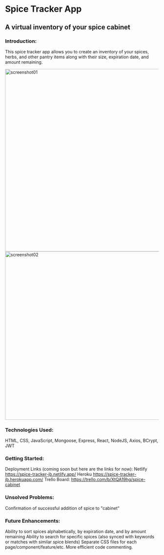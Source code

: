 # Spice Tracker App

## A virtual inventory of your spice cabinet

### Introduction:
This spice tracker app allows you to create an inventory of your spices, herbs, and other pantry items along with their size, expiration date, and amount remaining.

<img width="596" alt="screenshot01" src="https://user-images.githubusercontent.com/105573843/198700511-b314b741-c15c-47e7-a299-3b00ba8e448e.png">

<img width="550" alt="screenshot02" src="https://user-images.githubusercontent.com/105573843/198700527-e253fff1-e194-4ff5-9121-998b0c15612e.png">

### Technologies Used:
HTML, CSS, JavaScript, Mongoose, Express, React, NodeJS, Axios, BCrypt, JWT

### Getting Started:
Deployment Links (coming soon but here are the links for now):
  Netlify https://spice-tracker-jb.netlify.app/
  Heroku https://spice-tracker-jb.herokuapp.com/
Trello Board: https://trello.com/b/XtQA19hg/spice-cabinet

### Unsolved Problems:
Confirmation of successful addition of spice to "cabinet"

### Future Enhancements:
Ability to sort spices alphabetically, by expiration date, and by amount remaining
Ability to search for specific spices (also synced with keywords or matches with similar spice blends)
Separate CSS files for each page/component/feature/etc.
More efficient code commenting.
